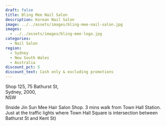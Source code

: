 ```yaml
---
draft: false
title: Bling Mee Nail Salon
description: Korean Nail Salon
image: ../../assets/images/bling-mee-nail-salon.jpg
images:
  - ../../assets/images/bling-mee-logo.jpg
categories:
  - Nail Salon
region:
  - Sydney
  - New South Wales
  - Australia
discount_pct: 5
discount_text: Cash only & excluding promotions
---
```

Shop 125, 75 Bathurst St,\
Sydney, 2000,\
NSW

(Inside Jin Sun Mee Hair Salon Shop. 3 mins walk from Town Hall Station. Just at the traffic lights where Town Hall Square is intersection between Bathurst St and Kent St)
